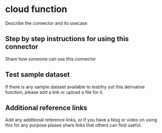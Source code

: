 # <Connector name> cloud function

Describe the connector and its usecase

## Step by step instructions for using this connector

Share how someone can use this connector

## Test sample dataset
If there is any sample dataset available to test/try out this derivative function, please add a link or upload a file for it.

## Additional reference links

Add any additional reference links, or if you have a blog or video on using this for any purpose please share links that others can find useful.